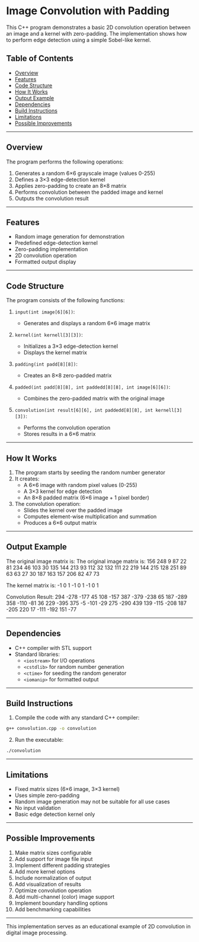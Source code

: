 # Image Convolution with Padding

This C++ program demonstrates a basic 2D convolution operation between an image and a kernel with zero-padding. The implementation shows how to perform edge detection using a simple Sobel-like kernel.

## Table of Contents
- [Overview](#overview)
- [Features](#features)
- [Code Structure](#code-structure)
- [How It Works](#how-it-works)
- [Output Example](#output-example)
- [Dependencies](#dependencies)
- [Build Instructions](#build-instructions)
- [Limitations](#limitations)
- [Possible Improvements](#possible-improvements)

---

## Overview

The program performs the following operations:
1. Generates a random 6×6 grayscale image (values 0-255)
2. Defines a 3×3 edge-detection kernel
3. Applies zero-padding to create an 8×8 matrix
4. Performs convolution between the padded image and kernel
5. Outputs the convolution result

---

## Features

- Random image generation for demonstration
- Predefined edge-detection kernel
- Zero-padding implementation
- 2D convolution operation
- Formatted output display

---

## Code Structure

The program consists of the following functions:

1. `input(int image[6][6])`:
   - Generates and displays a random 6×6 image matrix

2. `kernel(int kernell[3][3])`:
   - Initializes a 3×3 edge-detection kernel
   - Displays the kernel matrix

3. `padding(int padd[8][8])`:
   - Creates an 8×8 zero-padded matrix

4. `padded(int padd[8][8], int paddedd[8][8], int image[6][6])`:
   - Combines the zero-padded matrix with the original image

5. `convolution(int result[6][6], int paddedd[8][8], int kernell[3][3])`:
   - Performs the convolution operation
   - Stores results in a 6×6 matrix

---

## How It Works

1. The program starts by seeding the random number generator
2. It creates:
   - A 6×6 image with random pixel values (0-255)
   - A 3×3 kernel for edge detection
   - An 8×8 padded matrix (6×6 image + 1 pixel border)
3. The convolution operation:
   - Slides the kernel over the padded image
   - Computes element-wise multiplication and summation
   - Produces a 6×6 output matrix

---

## Output Example
The original image matrix is:
The original image matrix is:
  156  248    9   87   22   81
  234   46  103   30  135  144
  213   93  112   32  132  111
   22  219  144  215  128  251
   89   63   63   27   30  187
  163  157  206   82   47   73

The kernel matrix is:
   -1    0    1
   -1    0    1
   -1    0    1

Convolution Result:
  294  -278  -177    45   108  -157
  387  -379  -238    65   187  -289
  358  -110   -81    36   229  -395
  375    -5  -101   -29   275  -290
  439   139  -115  -208   187  -205
  220    17  -111  -192   151   -77

---


## Dependencies

- C++ compiler with STL support
- Standard libraries:
  - `<iostream>` for I/O operations
  - `<cstdlib>` for random number generation
  - `<ctime>` for seeding the random generator
  - `<iomanip>` for formatted output

---

## Build Instructions

1. Compile the code with any standard C++ compiler:
```bash
g++ convolution.cpp -o convolution
```

2. Run the executable:
```bash
./convolution
```

---

## Limitations

- Fixed matrix sizes (6×6 image, 3×3 kernel)
- Uses simple zero-padding
- Random image generation may not be suitable for all use cases
- No input validation
- Basic edge detection kernel only

---

## Possible Improvements

1. Make matrix sizes configurable
2. Add support for image file input
3. Implement different padding strategies
4. Add more kernel options
5. Include normalization of output
6. Add visualization of results
7. Optimize convolution operation
8. Add multi-channel (color) image support
9. Implement boundary handling options
10. Add benchmarking capabilities

---

This implementation serves as an educational example of 2D convolution in digital image processing.

